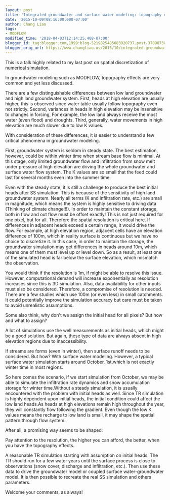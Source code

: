 ```yaml
---
layout: post
title: 'Integrated groundwater and surface water modeling: topography effects'
date: '2015-10-09T08:16:00.000-07:00'
author: Chang Liao
tags:
- MODFLOW
modified_time: '2018-04-03T12:14:25.408-07:00'
blogger_id: tag:blogger.com,1999:blog-5219825485683920737.post-3709873869874227851
blogger_orig_url: https://www.changliao.us/2015/10/integrated-groundwater-and-surface-water-04.html
---
```


This is a talk highly related to my last post on spatial discretization of 
numerical simulation. 

In groundwater modeling such as MODFLOW, topography effects are very common 
and yet less discussed. 

There are a few distinguishable differences between low land groundwater and 
high land groundwater system. First, heads at high elevation are usually 
higher, this is observed since water table usually follow topography even not 
strictly. Second, variances in heads in high elevation may be insensitive to 
changes in forcing, For example, the low land always receive the most water 
(even flood) and droughts. Third, generally, water movements in high elevation 
are much slower due to low K values. 

With consideration of these differences, it is easier to understand a few 
critical phenomena in groundwater modeling. 

First, groundwater system is seldom in steady state. The best estimation, 
however, could be within winter time when stream base flow is minimal. At this 
stage, only limited groundwater flow and infiltration from snow melt under 
pressure at high elevation are driving the whole groundwater and surface water 
flow system. The K values are so small that the feed could last for several 
months even into the summer time. 

Even with the steady state, it is still a challenge to produce the best 
initial heads after SS simulation. This is because of the sensitivity of high 
land groundwater system. Nearly all terms (K and infiltration rate, etc.) are 
small in magnitude, which means the system is highly sensitive to driving data 
(Thinking of climate change!!!). In order to maintain the constant storage, 
both in flow and out flow must be offset exactly! This is not just required 
for one pixel, but for all. Therefore the spatial resolution is critical here. 
If differences in adjacent heads exceed a certain range, it would drive the 
flow. For example, at high elevation region, adjacent cells have an elevation 
difference of 100m, which in reality surface is continuous but we have no 
choice to discretize it. In this case, in order to maintain the storage, the 
groundwater simulation may get differences in heads around 10m, which means 
one of them must level up or level down. So as a result, at least one of the 
simulated head is far below the surface elevation, which mismatch the 
observation. 

You would think if the resolution is 1m, if might be able to resolve this 
issue. However, computational demand will increase exponentially as resolution 
increases since this is 3D simulation. Also, data availability for other 
inputs must also be considered. Therefore, a compromise of resolution is 
needed. There are a few studies which use 100m (or even less) in small 
catchments. It could potentially improve the simulation accuracy but care must 
be taken to avoid unrealistic assumptions. 

Some also think, why don't we assign the initial head for all pixels? But how 
and what to assign? 

A lot of simulations use the well measurements as initial heads, which might 
be a good solution. But again, these type of data are always absent in high 
elevation regions due to inaccessibility. 

If streams are forms (even in winter), then surface runoff needs to be 
considered. But how? With surface water modeling. However, a typical surface 
water simulation starts around October, 1st,which is not exactly winter time 
in most regions. 

So here comes the scenario, if we start simulation from October, we may be 
able to simulate the infiltration rate dynamics and snow accumulation storage 
for winter time.Without a steady simulation, it is usually encountered with 
the problem with initial heads as well. Since TR simulation is highly 
dependent upon initial heads, the initial condition could affect the low land 
heads.As heads at high elevations remain high throughout the year, they will 
constantly flow following the gradient. Even though the low K values means the 
recharge to low land is small, it may shape the spatial pattern through flow 
system. 

After all, a promising way seems to be shaped: 

Pay attention to the resolution, the higher you can afford, the better, when 
you have the topography effects. 

A reasonable TR simulation starting with assumption on initial heads. The TR 
should run for a few water years until the surface process is close to 
observations (snow cover, discharge and infiltration, etc.). Then use these 
data to drive the groundwater model or coupled surface water-groundwater 
model. It is then possible to recreate the real SS simulation and others 
parameters. 

Welcome your comments, as always! 